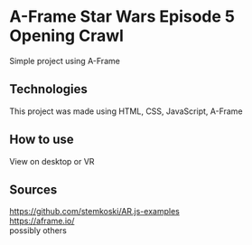 # A-Frame Star Wars Episode 5 Opening Crawl

Simple project using A-Frame

## Technologies
This project was made using HTML, CSS, JavaScript, A-Frame

## How to use
View on desktop or VR 

## Sources
https://github.com/stemkoski/AR.js-examples <br/>
https://aframe.io/ <br/>
possibly others
